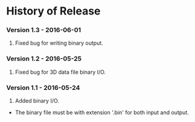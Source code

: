 History of Release
==================

### Version 1.3 - 2016-06-01

1. Fixed bug for writing binary output.

### Version 1.2 - 2016-05-25

1. Fixed bug for 3D data file binary I/O.

### Version 1.1 - 2016-05-24

1. Added binary I/O.
- The binary file must be with extension '.bin' for both input and output.